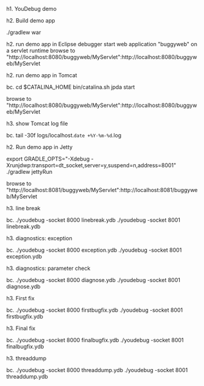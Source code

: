 h1. YouDebug demo

h2. Build demo app

./gradlew war

h2. run demo app in Eclipse debugger
start web application "buggyweb" on a servlet runtime
browse to "http://localhost:8080/buggyweb/MyServlet":http://localhost:8080/buggyweb/MyServlet 

h2. run demo app in Tomcat

bc. 
cd $CATALINA_HOME
bin/catalina.sh jpda start

browse to "http://localhost:8080/buggyweb/MyServlet":http://localhost:8080/buggyweb/MyServlet 

h3. show Tomcat log file

bc. 
tail -30f logs/localhost.`date +%Y-%m-%d`.log


h2. Run demo app in Jetty

export GRADLE_OPTS="-Xdebug -Xrunjdwp:transport=dt_socket,server=y,suspend=n,address=8001"
./gradlew jettyRun

browse to "http://localhost:8081/buggyweb/MyServlet":http://localhost:8081/buggyweb/MyServlet


h3. line break

bc. 
./youdebug -socket 8000 linebreak.ydb
./youdebug -socket 8001 linebreak.ydb

h3. diagnostics: exception

bc. 
./youdebug -socket 8000 exception.ydb
./youdebug -socket 8001 exception.ydb


h3. diagnostics: parameter check

bc. 
./youdebug -socket 8000 diagnose.ydb
./youdebug -socket 8001 diagnose.ydb

h3. First fix

bc. 
./youdebug -socket 8000 firstbugfix.ydb
./youdebug -socket 8001 firstbugfix.ydb

h3. Final fix

bc. 
./youdebug -socket 8000 finalbugfix.ydb
./youdebug -socket 8001 finalbugfix.ydb

h3. threaddump

bc. 
./youdebug -socket 8000 threaddump.ydb
./youdebug -socket 8001 threaddump.ydb